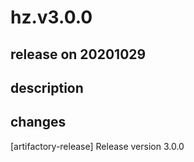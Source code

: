 # hz.v3.0.0

## release on 20201029

## description

## changes

[artifactory-release] Release version 3.0.0

